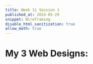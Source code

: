 ```yaml
---
title: Week 11 Session 1
published_at: 2024-05-29
snippet: Wireframing
disable_html_sanitization: true
allow_math: true
---
```

# My 3 Web Designs: